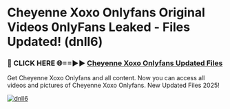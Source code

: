 # Cheyenne Xoxo Onlyfans Original Videos 0nlyFans Leaked - Files Updated! (dnll6)

<h3>🔴 CLICK HERE 🌐==►► <a href="https://tinyurl.com/2jnfzry5" rel="nofollow">Cheyenne Xoxo Onlyfans Updated Files</a></h3>

Get Cheyenne Xoxo Onlyfans and all content. Now you can access all videos and pictures of Cheyenne Xoxo Onlyfans. New Updated Files 2025!

[![dnll6](https://i.imgur.com/GyGTBgg.gif)](https://tinyurl.com/2jnfzry5)

